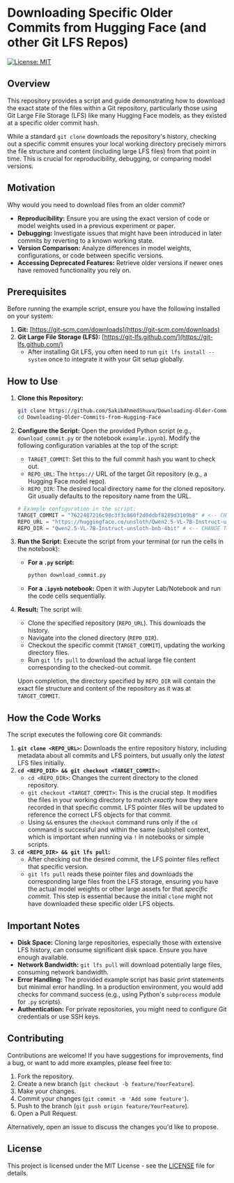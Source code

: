 # Downloading Specific Older Commits from Hugging Face (and other Git LFS Repos)

[![License: MIT](https://img.shields.io/badge/License-MIT-yellow.svg)](https://opensource.org/licenses/MIT) <!-- Replace with your chosen license badge if different -->

## Overview

This repository provides a script and guide demonstrating how to download the exact state of the files within a Git repository, particularly those using Git Large File Storage (LFS) like many Hugging Face models, as they existed at a specific older commit hash.

While a standard `git clone` downloads the repository's history, checking out a specific commit ensures your local working directory precisely mirrors the file structure and content (including large LFS files) from that point in time. This is crucial for reproducibility, debugging, or comparing model versions.

## Motivation

Why would you need to download files from an older commit?

*   **Reproducibility:** Ensure you are using the exact version of code or model weights used in a previous experiment or paper.
*   **Debugging:** Investigate issues that might have been introduced in later commits by reverting to a known working state.
*   **Version Comparison:** Analyze differences in model weights, configurations, or code between specific versions.
*   **Accessing Deprecated Features:** Retrieve older versions if newer ones have removed functionality you rely on.

## Prerequisites

Before running the example script, ensure you have the following installed on your system:

1.  **Git:** [https://git-scm.com/downloads](https://git-scm.com/downloads)
2.  **Git Large File Storage (LFS):** [https://git-lfs.github.com/](https://git-lfs.github.com/)
    *   After installing Git LFS, you often need to run `git lfs install --system` once to integrate it with your Git setup globally.

## How to Use

1.  **Clone this Repository:**
    ```bash
    git clone https://github.com/SakibAhmedShuva/Downloading-Older-Commits-from-Hugging-Face.git # Or your actual repo URL
    cd Downloading-Older-Commits-from-Hugging-Face
    ```

2.  **Configure the Script:**
    Open the provided Python script (e.g., `download_commit.py` or the notebook `example.ipynb`). Modify the following configuration variables at the top of the script:

    *   `TARGET_COMMIT`: Set this to the full commit hash you want to check out.
    *   `REPO_URL`: The `https://` URL of the target Git repository (e.g., a Hugging Face model repo).
    *   `REPO_DIR`: The desired local directory name for the cloned repository. Git usually defaults to the repository name from the URL.

    ```python
    # Example configuration in the script:
    TARGET_COMMIT = "7622487216c98c3f3c860f2d0ddbf8289d3109b8" # <-- CHANGE THIS
    REPO_URL = "https://huggingface.co/unsloth/Qwen2.5-VL-7B-Instruct-unsloth-bnb-4bit" # <-- CHANGE THIS
    REPO_DIR = "Qwen2.5-VL-7B-Instruct-unsloth-bnb-4bit" # <-- CHANGE THIS (Optional, usually based on REPO_URL)
    ```

3.  **Run the Script:**
    Execute the script from your terminal (or run the cells in the notebook):

    *   **For a `.py` script:**
        ```bash
        python download_commit.py
        ```
    *   **For a `.ipynb` notebook:**
        Open it with Jupyter Lab/Notebook and run the code cells sequentially.

4.  **Result:**
    The script will:
    *   Clone the specified repository (`REPO_URL`). This downloads the history.
    *   Navigate into the cloned directory (`REPO_DIR`).
    *   Checkout the specific commit (`TARGET_COMMIT`), updating the working directory files.
    *   Run `git lfs pull` to download the actual large file content corresponding to the checked-out commit.

    Upon completion, the directory specified by `REPO_DIR` will contain the exact file structure and content of the repository as it was at `TARGET_COMMIT`.

## How the Code Works

The script executes the following core Git commands:

1.  **`git clone <REPO_URL>`:** Downloads the entire repository history, including metadata about all commits and LFS pointers, but usually only the *latest* LFS files initially.
2.  **`cd <REPO_DIR> && git checkout <TARGET_COMMIT>`:**
    *   `cd <REPO_DIR>`: Changes the current directory to the cloned repository.
    *   `git checkout <TARGET_COMMIT>`: This is the crucial step. It modifies the files in your working directory to match *exactly* how they were recorded in that specific commit. LFS pointer files will be updated to reference the correct LFS objects for that commit.
    *   Using `&&` ensures the `checkout` command runs only if the `cd` command is successful and within the same (sub)shell context, which is important when running via `!` in notebooks or simple scripts.
3.  **`cd <REPO_DIR> && git lfs pull`:**
    *   After checking out the desired commit, the LFS pointer files reflect that specific version.
    *   `git lfs pull` reads these pointer files and downloads the corresponding large files from the LFS storage, ensuring you have the actual model weights or other large assets for that *specific commit*. This step is essential because the initial `clone` might not have downloaded these specific older LFS objects.

## Important Notes

*   **Disk Space:** Cloning large repositories, especially those with extensive LFS history, can consume significant disk space. Ensure you have enough available.
*   **Network Bandwidth:** `git lfs pull` will download potentially large files, consuming network bandwidth.
*   **Error Handling:** The provided example script has basic print statements but minimal error handling. In a production environment, you would add checks for command success (e.g., using Python's `subprocess` module for `.py` scripts).
*   **Authentication:** For private repositories, you might need to configure Git credentials or use SSH keys.

## Contributing

Contributions are welcome! If you have suggestions for improvements, find a bug, or want to add more examples, please feel free to:

1.  Fork the repository.
2.  Create a new branch (`git checkout -b feature/YourFeature`).
3.  Make your changes.
4.  Commit your changes (`git commit -m 'Add some feature'`).
5.  Push to the branch (`git push origin feature/YourFeature`).
6.  Open a Pull Request.

Alternatively, open an issue to discuss the changes you'd like to propose.

## License

This project is licensed under the MIT License - see the [LICENSE](LICENSE) file for details. <!-- Make sure you add a LICENSE file (e.g., MIT) -->
